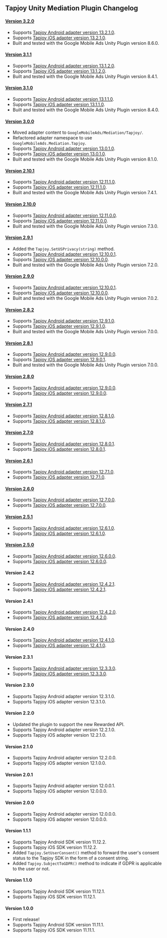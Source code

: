 ## Tapjoy Unity Mediation Plugin Changelog

#### [Version 3.2.0](https://dl.google.com/googleadmobadssdk/mediation/unity/tapjoy/TapjoyUnityAdapter-3.2.0.zip)
- Supports [Tapjoy Android adapter version 13.2.1.0](https://github.com/googleads/googleads-mobile-android-mediation/blob/main/ThirdPartyAdapters/tapjoy/CHANGELOG.md#version-13210).
- Supports [Tapjoy iOS adapter version 13.2.1.0](https://github.com/googleads/googleads-mobile-ios-mediation/blob/main/adapters/Tapjoy/CHANGELOG.md#version-13210).
- Built and tested with the Google Mobile Ads Unity Plugin version 8.6.0.

#### [Version 3.1.1](https://dl.google.com/googleadmobadssdk/mediation/unity/tapjoy/TapjoyUnityAdapter-3.1.1.zip)
- Supports [Tapjoy Android adapter version 13.1.2.0](https://github.com/googleads/googleads-mobile-android-mediation/blob/main/ThirdPartyAdapters/tapjoy/CHANGELOG.md#version-13120).
- Supports [Tapjoy iOS adapter version 13.1.2.0](https://github.com/googleads/googleads-mobile-ios-mediation/blob/main/adapters/Tapjoy/CHANGELOG.md#version-13120).
- Built and tested with the Google Mobile Ads Unity Plugin version 8.4.1.

#### [Version 3.1.0](https://dl.google.com/googleadmobadssdk/mediation/unity/tapjoy/TapjoyUnityAdapter-3.1.0.zip)
- Supports [Tapjoy Android adapter version 13.1.1.0](https://github.com/googleads/googleads-mobile-android-mediation/blob/main/ThirdPartyAdapters/tapjoy/CHANGELOG.md#version-13110).
- Supports [Tapjoy iOS adapter version 13.1.1.0](https://github.com/googleads/googleads-mobile-ios-mediation/blob/main/adapters/Tapjoy/CHANGELOG.md#version-13110).
- Built and tested with the Google Mobile Ads Unity Plugin version 8.4.0.

#### [Version 3.0.0](https://dl.google.com/googleadmobadssdk/mediation/unity/tapjoy/TapjoyUnityAdapter-3.0.0.zip)
- Moved adapter content to `GoogleMobileAds/Mediation/Tapjoy/`.
- Refactored adapter namespace to use `GoogleMobileAds.Mediation.Tapjoy`.
- Supports [Tapjoy Android adapter version 13.0.1.0](https://github.com/googleads/googleads-mobile-android-mediation/blob/main/ThirdPartyAdapters/tapjoy/CHANGELOG.md#version-13010).
- Supports [Tapjoy iOS adapter version 13.0.1.0](https://github.com/googleads/googleads-mobile-ios-mediation/blob/main/adapters/Tapjoy/CHANGELOG.md#version-13010).
- Built and tested with the Google Mobile Ads Unity Plugin version 8.1.0.

#### [Version 2.10.1](https://dl.google.com/googleadmobadssdk/mediation/unity/tapjoy/TapjoyUnityAdapter-2.10.1.zip)
- Supports [Tapjoy Android adapter version 12.11.1.0](https://github.com/googleads/googleads-mobile-android-mediation/blob/main/ThirdPartyAdapters/tapjoy/CHANGELOG.md#version-121110).
- Supports [Tapjoy iOS adapter version 12.11.1.0](https://github.com/googleads/googleads-mobile-ios-mediation/blob/main/adapters/Tapjoy/CHANGELOG.md#version-121110).
- Built and tested with the Google Mobile Ads Unity Plugin version 7.4.1.

#### [Version 2.10.0](https://dl.google.com/googleadmobadssdk/mediation/unity/tapjoy/TapjoyUnityAdapter-2.10.0.zip)
- Supports [Tapjoy Android adapter version 12.11.0.0](https://github.com/googleads/googleads-mobile-android-mediation/blob/main/ThirdPartyAdapters/tapjoy/CHANGELOG.md#version-121100).
- Supports [Tapjoy iOS adapter version 12.11.0.0](https://github.com/googleads/googleads-mobile-ios-mediation/blob/main/adapters/Tapjoy/CHANGELOG.md#version-121100).
- Built and tested with the Google Mobile Ads Unity Plugin version 7.3.0.

#### [Version 2.9.1](https://dl.google.com/googleadmobadssdk/mediation/unity/tapjoy/TapjoyUnityAdapter-2.9.1.zip)
- Added the `Tapjoy.SetUSPrivacy(string)` method.
- Supports [Tapjoy Android adapter version 12.10.0.1](https://github.com/googleads/googleads-mobile-android-mediation/blob/main/ThirdPartyAdapters/tapjoy/CHANGELOG.md#version-121001).
- Supports [Tapjoy iOS adapter version 12.10.0.0](https://github.com/googleads/googleads-mobile-ios-mediation/blob/main/adapters/Tapjoy/CHANGELOG.md#version-121000).
- Built and tested with the Google Mobile Ads Unity Plugin version 7.2.0.

#### [Version 2.9.0](https://dl.google.com/googleadmobadssdk/mediation/unity/tapjoy/TapjoyUnityAdapter-2.9.0.zip)
- Supports [Tapjoy Android adapter version 12.10.0.1](https://github.com/googleads/googleads-mobile-android-mediation/blob/main/ThirdPartyAdapters/tapjoy/CHANGELOG.md#version-121001).
- Supports [Tapjoy iOS adapter version 12.10.0.0](https://github.com/googleads/googleads-mobile-ios-mediation/blob/main/adapters/Tapjoy/CHANGELOG.md#version-121000).
- Built and tested with the Google Mobile Ads Unity Plugin version 7.0.2.

#### [Version 2.8.2](https://dl.google.com/googleadmobadssdk/mediation/unity/tapjoy/TapjoyUnityAdapter-2.8.2.zip)
- Supports [Tapjoy Android adapter version 12.9.1.0](https://github.com/googleads/googleads-mobile-android-mediation/blob/main/ThirdPartyAdapters/tapjoy/CHANGELOG.md#version-12910).
- Supports [Tapjoy iOS adapter version 12.9.1.0](https://github.com/googleads/googleads-mobile-ios-mediation/blob/main/adapters/Tapjoy/CHANGELOG.md#version-12910).
- Built and tested with the Google Mobile Ads Unity Plugin version 7.0.0.

#### [Version 2.8.1](https://dl.google.com/googleadmobadssdk/mediation/unity/tapjoy/TapjoyUnityAdapter-2.8.1.zip)
- Supports [Tapjoy Android adapter version 12.9.0.0](https://github.com/googleads/googleads-mobile-android-mediation/blob/main/ThirdPartyAdapters/tapjoy/CHANGELOG.md#version-12900).
- Supports [Tapjoy iOS adapter version 12.9.0.1](https://github.com/googleads/googleads-mobile-ios-mediation/blob/main/adapters/Tapjoy/CHANGELOG.md#version-12901).
- Built and tested with the Google Mobile Ads Unity Plugin version 7.0.0.

#### [Version 2.8.0](https://dl.google.com/googleadmobadssdk/mediation/unity/tapjoy/TapjoyUnityAdapter-2.8.0.zip)
- Supports [Tapjoy Android adapter version 12.9.0.0](https://github.com/googleads/googleads-mobile-android-mediation/blob/main/ThirdPartyAdapters/tapjoy/CHANGELOG.md#version-12900).
- Supports [Tapjoy iOS adapter version 12.9.0.0](https://github.com/googleads/googleads-mobile-ios-mediation/blob/main/adapters/Tapjoy/CHANGELOG.md#version-12900).

#### [Version 2.7.1](https://dl.google.com/googleadmobadssdk/mediation/unity/tapjoy/TapjoyUnityAdapter-2.7.1.zip)
- Supports [Tapjoy Android adapter version 12.8.1.0](https://github.com/googleads/googleads-mobile-android-mediation/blob/main/ThirdPartyAdapters/tapjoy/CHANGELOG.md#version-12810).
- Supports [Tapjoy iOS adapter version 12.8.1.0](https://github.com/googleads/googleads-mobile-ios-mediation/blob/main/adapters/Tapjoy/CHANGELOG.md#version-12810).

#### [Version 2.7.0](https://dl.google.com/googleadmobadssdk/mediation/unity/tapjoy/TapjoyUnityAdapter-2.7.0.zip)
- Supports [Tapjoy Android adapter version 12.8.0.1](https://github.com/googleads/googleads-mobile-android-mediation/blob/main/ThirdPartyAdapters/tapjoy/CHANGELOG.md#version-12801).
- Supports [Tapjoy iOS adapter version 12.8.0.1](https://github.com/googleads/googleads-mobile-ios-mediation/blob/main/adapters/Tapjoy/CHANGELOG.md#version-12801).

#### [Version 2.6.1](https://dl.google.com/googleadmobadssdk/mediation/unity/tapjoy/TapjoyUnityAdapter-2.6.1.zip)
- Supports [Tapjoy Android adapter version 12.7.1.0](https://github.com/googleads/googleads-mobile-android-mediation/blob/main/ThirdPartyAdapters/tapjoy/CHANGELOG.md#version-12710).
- Supports [Tapjoy iOS adapter version 12.7.1.0](https://github.com/googleads/googleads-mobile-ios-mediation/blob/main/adapters/Tapjoy/CHANGELOG.md#version-12710).

#### [Version 2.6.0](https://dl.google.com/googleadmobadssdk/mediation/unity/tapjoy/TapjoyUnityAdapter-2.6.0.zip)
- Supports [Tapjoy Android adapter version 12.7.0.0](https://github.com/googleads/googleads-mobile-android-mediation/blob/main/ThirdPartyAdapters/tapjoy/CHANGELOG.md#version-12700).
- Supports [Tapjoy iOS adapter version 12.7.0.0](https://github.com/googleads/googleads-mobile-ios-mediation/blob/main/adapters/Tapjoy/CHANGELOG.md#version-12700).

#### [Version 2.5.1](https://dl.google.com/googleadmobadssdk/mediation/unity/tapjoy/TapjoyUnityAdapter-2.5.1.zip)
- Supports [Tapjoy Android adapter version 12.6.1.0](https://github.com/googleads/googleads-mobile-android-mediation/blob/main/ThirdPartyAdapters/tapjoy/CHANGELOG.md#version-12610).
- Supports [Tapjoy iOS adapter version 12.6.1.0](https://github.com/googleads/googleads-mobile-ios-mediation/blob/main/adapters/Tapjoy/CHANGELOG.md#version-12610).

#### [Version 2.5.0](https://dl.google.com/googleadmobadssdk/mediation/unity/tapjoy/TapjoyUnityAdapter-2.5.0.zip)
- Supports [Tapjoy Android adapter version 12.6.0.0](https://github.com/googleads/googleads-mobile-android-mediation/blob/main/ThirdPartyAdapters/tapjoy/CHANGELOG.md#version-12600).
- Supports [Tapjoy iOS adapter version 12.6.0.0](https://github.com/googleads/googleads-mobile-ios-mediation/blob/main/adapters/Tapjoy/CHANGELOG.md#version-12600).

#### Version 2.4.2
- Supports [Tapjoy Android adapter version 12.4.2.1](https://github.com/googleads/googleads-mobile-android-mediation/blob/main/ThirdPartyAdapters/tapjoy/CHANGELOG.md#version-12421).
- Supports [Tapjoy iOS adapter version 12.4.2.1](https://github.com/googleads/googleads-mobile-ios-mediation/blob/main/adapters/Tapjoy/CHANGELOG.md#version-12421).

#### Version 2.4.1
- Supports [Tapjoy Android adapter version 12.4.2.0](https://github.com/googleads/googleads-mobile-android-mediation/blob/main/ThirdPartyAdapters/tapjoy/CHANGELOG.md#version-12420).
- Supports [Tapjoy iOS adapter version 12.4.2.0](https://github.com/googleads/googleads-mobile-ios-mediation/blob/main/adapters/Tapjoy/CHANGELOG.md#version-12420).

#### Version 2.4.0
- Supports [Tapjoy Android adapter version 12.4.1.0](https://github.com/googleads/googleads-mobile-android-mediation/blob/main/ThirdPartyAdapters/tapjoy/CHANGELOG.md#version-12410).
- Supports [Tapjoy iOS adapter version 12.4.1.0](https://github.com/googleads/googleads-mobile-ios-mediation/blob/main/adapters/Tapjoy/CHANGELOG.md#version-12410).

#### Version 2.3.1
- Supports [Tapjoy Android adapter version 12.3.3.0](https://github.com/googleads/googleads-mobile-android-mediation/blob/main/ThirdPartyAdapters/tapjoy/CHANGELOG.md#version-12330).
- Supports [Tapjoy iOS adapter version 12.3.3.0](https://github.com/googleads/googleads-mobile-ios-mediation/blob/main/adapters/Tapjoy/CHANGELOG.md#version-12330).

#### Version 2.3.0
- Supports Tapjoy Android adapter version 12.3.1.0.
- Supports Tapjoy iOS adapter version 12.3.1.0.

#### Version 2.2.0
- Updated the plugin to support the new Rewarded API.
- Supports Tapjoy Android adapter version 12.2.1.0.
- Supports Tapjoy iOS adapter version 12.2.1.0.

#### Version 2.1.0
- Supports Tapjoy Android adapter version 12.2.0.0.
- Supports Tapjoy iOS adapter version 12.1.0.0.

#### Version 2.0.1
- Supports Tapjoy Android adapter version 12.0.0.1.
- Supports Tapjoy iOS adapter version 12.0.0.0.

#### Version 2.0.0
- Supports Tapjoy Android adapter version 12.0.0.0.
- Supports Tapjoy iOS adapter version 12.0.0.0.

#### Version 1.1.1
- Supports Tapjoy Android SDK version 11.12.2.
- Supports Tapjoy iOS SDK version 11.12.2.
- Added `Tapjoy.SetUserConsent()` method to forward the user's consent status to the Tapjoy SDK in the form of a consent string.
- Added `Tapjoy.SubjectToGDPR()` method to indicate if GDPR is applicable to the user or not.

#### Version 1.1.0
- Supports Tapjoy Android SDK version 11.12.1.
- Supports Tapjoy iOS SDK version 11.12.1.

#### Version 1.0.0
- First release!
- Supports Tapjoy Android SDK version 11.11.1.
- Supports Tapjoy iOS SDK version 11.11.1.
